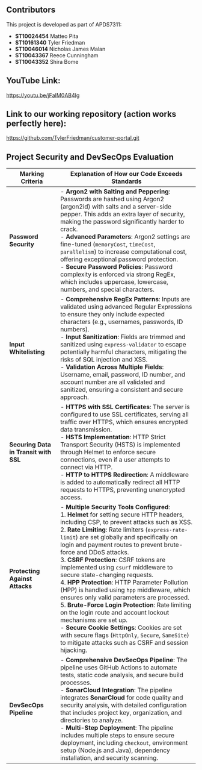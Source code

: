 ## **Contributors**
This project is developed as part of APDS7311:

- **ST10024454** Matteo Pita  
- **ST10161340** Tyler Friedman  
- **ST10046014** Nicholas James Malan  
- **ST10043367** Reece Cunningham  
- **ST10043352** Shira Bome


## YouTube Link:

https://youtu.be/jFaIM0AB4lg

## Link to our working repository (action works perfectly here):

https://github.com/TylerFriedman/customer-portal.git

## Project Security and DevSecOps Evaluation

| **Marking Criteria**           | **Explanation of How our Code Exceeds Standards**                                                                                     |
|--------------------------------|----------------------------------------------------------------------------------------------------------------------------------------|
| **Password Security**          | - **Argon2 with Salting and Peppering**: Passwords are hashed using Argon2 (argon2id) with salts and a server-side pepper. This adds an extra layer of security, making the password significantly harder to crack. <br> - **Advanced Parameters**: Argon2 settings are fine-tuned (`memoryCost`, `timeCost`, `parallelism`) to increase computational cost, offering exceptional password protection. <br> - **Secure Password Policies**: Password complexity is enforced via strong RegEx, which includes uppercase, lowercase, numbers, and special characters. |
| **Input Whitelisting**         | - **Comprehensive RegEx Patterns**: Inputs are validated using advanced Regular Expressions to ensure they only include expected characters (e.g., usernames, passwords, ID numbers). <br> - **Input Sanitization**: Fields are trimmed and sanitized using `express-validator` to escape potentially harmful characters, mitigating the risks of SQL injection and XSS. <br> - **Validation Across Multiple Fields**: Username, email, password, ID number, and account number are all validated and sanitized, ensuring a consistent and secure approach. |
| **Securing Data in Transit with SSL** | - **HTTPS with SSL Certificates**: The server is configured to use SSL certificates, serving all traffic over HTTPS, which ensures encrypted data transmission. <br> - **HSTS Implementation**: HTTP Strict Transport Security (HSTS) is implemented through Helmet to enforce secure connections, even if a user attempts to connect via HTTP. <br> - **HTTP to HTTPS Redirection**: A middleware is added to automatically redirect all HTTP requests to HTTPS, preventing unencrypted access. |
| **Protecting Against Attacks** | - **Multiple Security Tools Configured**: <br> 1. **Helmet** for setting secure HTTP headers, including CSP, to prevent attacks such as XSS. <br> 2. **Rate Limiting**: Rate limiters (`express-rate-limit`) are set globally and specifically on login and payment routes to prevent brute-force and DDoS attacks. <br> 3. **CSRF Protection**: CSRF tokens are implemented using `csurf` middleware to secure state-changing requests. <br> 4. **HPP Protection**: HTTP Parameter Pollution (HPP) is handled using `hpp` middleware, which ensures only valid parameters are processed. <br> 5. **Brute-Force Login Protection**: Rate limiting on the login route and account lockout mechanisms are set up. <br> - **Secure Cookie Settings**: Cookies are set with secure flags (`HttpOnly`, `Secure`, `SameSite`) to mitigate attacks such as CSRF and session hijacking. |
| **DevSecOps Pipeline**         | - **Comprehensive DevSecOps Pipeline**: The pipeline uses GitHub Actions to automate tests, static code analysis, and secure build processes. <br> - **SonarCloud Integration**: The pipeline integrates **SonarCloud** for code quality and security analysis, with detailed configuration that includes project key, organization, and directories to analyze. <br> - **Multi-Step Deployment**: The pipeline includes multiple steps to ensure secure deployment, including `checkout`, environment setup (Node.js and Java), dependency installation, and security scanning. |

